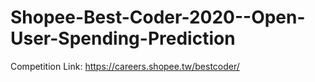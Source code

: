 # Shopee-Best-Coder-2020--Open-User-Spending-Prediction
Competition Link: https://careers.shopee.tw/bestcoder/
